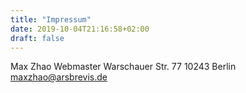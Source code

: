 ```yaml
---
title: "Impressum"
date: 2019-10-04T21:16:58+02:00
draft: false
---
```


Max Zhao
Webmaster
Warschauer Str. 77
10243 Berlin
maxzhao@arsbrevis.de
